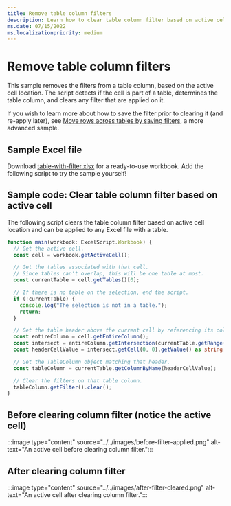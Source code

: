 ```yaml
---
title: Remove table column filters
description: Learn how to clear table column filter based on active cell location.
ms.date: 07/15/2022
ms.localizationpriority: medium
---
```


# Remove table column filters

This sample removes the filters from a table column, based on the active cell location. The script detects if the cell is part of a table, determines the table column, and clears any filter that are applied on it.

If you wish to learn more about how to save the filter prior to clearing it (and re-apply later), see [Move rows across tables by saving filters](move-rows-across-tables.md), a more advanced sample.

## Sample Excel file

Download [table-with-filter.xlsx](table-with-filter.xlsx) for a ready-to-use workbook. Add the following script to try the sample yourself!

## Sample code: Clear table column filter based on active cell

The following script clears the table column filter based on active cell location and can be applied to any Excel file with a table.

```TypeScript
function main(workbook: ExcelScript.Workbook) {
  // Get the active cell.
  const cell = workbook.getActiveCell();

  // Get the tables associated with that cell.
  // Since tables can't overlap, this will be one table at most.
  const currentTable = cell.getTables()[0];

  // If there is no table on the selection, end the script.
  if (!currentTable) {
    console.log("The selection is not in a table.");
    return;
  }

  // Get the table header above the current cell by referencing its column.
  const entireColumn = cell.getEntireColumn();
  const intersect = entireColumn.getIntersection(currentTable.getRange());
  const headerCellValue = intersect.getCell(0, 0).getValue() as string;

  // Get the TableColumn object matching that header.
  const tableColumn = currentTable.getColumnByName(headerCellValue);

  // Clear the filters on that table column.
  tableColumn.getFilter().clear();
}
```

## Before clearing column filter (notice the active cell)

:::image type="content" source="../../images/before-filter-applied.png" alt-text="An active cell before clearing column filter.":::

## After clearing column filter

:::image type="content" source="../../images/after-filter-cleared.png" alt-text="An active cell after clearing column filter.":::
